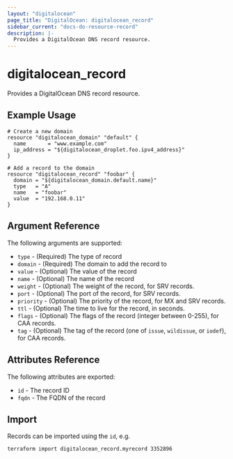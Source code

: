 ```yaml
---
layout: "digitalocean"
page_title: "DigitalOcean: digitalocean_record"
sidebar_current: "docs-do-resource-record"
description: |-
  Provides a DigitalOcean DNS record resource.
---
```


# digitalocean\_record

Provides a DigitalOcean DNS record resource.

## Example Usage

```hcl
# Create a new domain
resource "digitalocean_domain" "default" {
  name       = "www.example.com"
  ip_address = "${digitalocean_droplet.foo.ipv4_address}"
}

# Add a record to the domain
resource "digitalocean_record" "foobar" {
  domain = "${digitalocean_domain.default.name}"
  type   = "A"
  name   = "foobar"
  value  = "192.168.0.11"
}
```

## Argument Reference

The following arguments are supported:

* `type` - (Required) The type of record
* `domain` - (Required) The domain to add the record to
* `value` - (Optional) The value of the record
* `name` - (Optional) The name of the record
* `weight` - (Optional) The weight of the record, for SRV records.
* `port` - (Optional) The port of the record, for SRV records.
* `priority` - (Optional) The priority of the record, for MX and SRV
   records.
* `ttl` - (Optional) The time to live for the record, in seconds.
* `flags` - (Optional) The flags of the record (integer between 0-255), for CAA records.
* `tag` - (Optional) The tag of the record (one of `issue`, `wildissue`, or `iodef`), for CAA records.

## Attributes Reference

The following attributes are exported:

* `id` - The record ID
* `fqdn` - The FQDN of the record

## Import

Records can be imported using the `id`, e.g.

```
terraform import digitalocean_record.myrecord 3352896
```